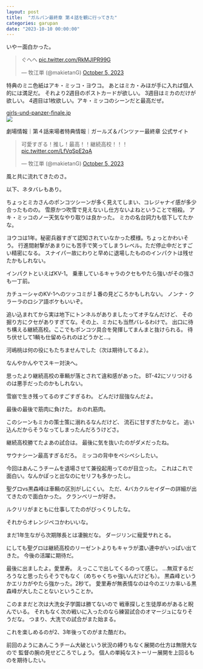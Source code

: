 ```yaml
---
layout: post
title:  "ガルパン最終章 第４話を観に行ってきた"
categories: garupan
date: "2023-10-10 00:00:00"
---
```


いやー面白かった。

<blockquote class="twitter-tweet tw-align-center"><p lang="ja" dir="ltr">ぐへへ <a href="https://t.co/RkMJIPR99G">pic.twitter.com/RkMJIPR99G</a></p>&mdash; 牧江単 (@makietanG) <a href="https://twitter.com/makietanG/status/1709871990075728049?ref_src=twsrc%5Etfw">October 5, 2023</a></blockquote> <script async src="https://platform.twitter.com/widgets.js" charset="utf-8"></script>

特典のミニ色紙はアキ・ミッコ・ヨウコ。
あとはミカ・みほが手に入れば個人的には満足だ。
それより2週目のポストカードが欲しい。
3週目はミカのだけが欲しい。
4週目は1枚欲しい。アキ・ミッコのシーンだと最高だぜ。


<div class="card">
  <a href="https://girls-und-panzer-finale.jp/theater-finale04-visitor-benefits/"></a>
  <div class="card__header">
    <a href="https://girls-und-panzer-finale.jp/theater-finale04-visitor-benefits/">girls-und-panzer-finale.jp</a>
  </div>
  <div class="card__image">
    <img src="https://girls-und-panzer-finale.jp/iaY7mRf2zJ/wp-content/themes/gulpan-finale2020/img/ogp.png">
  </div>
  <div class="card__title">
    <p>劇場情報｜第４話来場者特典情報｜ガールズ＆パンツァー最終章 公式サイト</p>
  </div>
  <div class="card__description">
    <p></p>
  </div>
</div>


<blockquote class="twitter-tweet tw-align-center"><p lang="ja" dir="ltr">可愛すぎる！推し！最高！！継続高校！！！ <a href="https://t.co/LfVqSpE2qA">pic.twitter.com/LfVqSpE2qA</a></p>&mdash; 牧江単 (@makietanG) <a href="https://twitter.com/makietanG/status/1709901377575755938?ref_src=twsrc%5Etfw">October 5, 2023</a></blockquote> <script async src="https://platform.twitter.com/widgets.js" charset="utf-8"></script>

風と共に流れてきたのさ。

以下、ネタバレもあり。

ちょっとミカさんのポンコツシーンが多く見えてしまい、コレジャナイ感が多少合ったものの。
雪原かつ吹雪で見えないし仕方ないよねということで相殺。
アキ・ミッコのノー天気なやり取りは良かった。
ミカの名台詞力も低下してたかな。

ヨウコは1年。秘密兵器すぎて認知されていなかった模様。ちょっとかわいそう。
行進間射撃があまりにも苦手で笑ってしまうレベル。ただ停止中だとすごい精密になる。
スナイパー故にわりと早めに退場したもののインパクトは残せたかもしれない。

インパクトといえばKV-1。
乗車しているキャラのクセもやたら強いがその強さも一丁前。

カチューシャのKV-1へのツッコミが１番の見どころかもしれない。
ノンナ・クラーラのロシア語ボケもいいぞ。

追い込まれてから実は地下にトンネルがありましたってオチなんだけど、
その掘り方にクセがありすぎてな。その上、ミカにも当然バレるわけで。
出口に待ち構える継続高校。ここでもポンコツ具合を発揮してまんまと抜けられる。
待ち伏せして1輌も仕留められのはどうかと...。

河嶋桃は何の役にもたちませんでした（次は期待してるよ）。

なんやかんやでスキー対決へ。

思ったより継続高校の車輌が落とされて違和感があった。
BT-42にソリつけるのは悪手だったのかもしれない。

雪崩で生き残ってるのすごすぎるわ。
どんだけ屈強なんだよ。

最後の最後で筋肉に負けた。
おのれ筋肉。

このシーンもミカの策士策に溺れるなんだけど、
流石に甘すぎたかなと。
追い込んだからそうなってしまったんだろうけどさ。

継続高校勝てたよあの試合は。
最後に気を抜いたのがダメだったね。

サウナシーン最高すぎるだろ。
ミッコの背中をペシペシしたい。

今回はあんこうチームを退場させて兼役起用ってのが目立った。
これはこれで面白い。なんかぽっと出なのにセリフも多かったし。

聖グロvs黒森峰は車輌の区別がしにくい。
ただ、4バカクルセイダーの詳細が出てきたので面白かった。
クランベリーが好き。

ルクリリがまともに仕事してたのがびっくりしたな。

それからオレンジペコかわいいな。

まだ1年生ながら次期隊長とは凄腕だな。
ダージリンに寵愛サれとる。

にしても聖グロは継続高校のリーゼントよりもキャラが濃い連中がいっぱい出てきた。
今後の活躍に期待だ。

最後に出ましたよ。愛里寿。
えっここで出してくるのって感じ。
...無双するだろうなと思ったらそうでもなく（めちゃくちゃ強いんだけども）。
黒森峰というかエリカがやたら強かった。2秒て。
愛里寿が無表情なのは今のエリカ率いる黒森峰が大したことないということか。

このままだと次は大洗女子学園は勝てないので
戦車探しと生徒厚めがあると睨んでいる。
それもなく次の戦いに入ったのなら練習試合のオマージュになりそうだな。
つまり、大洗での試合がまた始まる。

これを楽しめるのが2、3年後ってのがまた酷だわ。

前回のようにあんこうチーム大破という状況の縛りもなく展開の仕方は無限大なので
監督の腕の見せどころでしょう。
個人の単純なストーリー展開を上回るものを期待したい。

